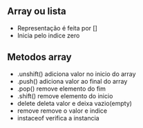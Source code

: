 


##  Array ou lista


- Representação é feita por []
- Inicia pelo indice zero

## Metodos array

- .unshift() adiciona valor no inicio do array
- .push()    adiciona valor ao final do array
- .pop()     remove elemento do fim
- .shift()   remove elemento do inicio
-  delete    deleta valor e deixa vazio(empty)
-  remove    remove o valor e indice
-  instaceof verifica a instancia


